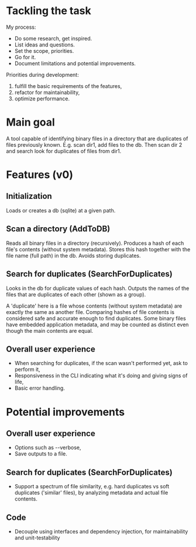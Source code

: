 # Tackling the task

My process:
- Do some research, get inspired.
- List ideas and questions.
- Set the scope, priorities.
- Go for it.
- Document limitations and potential improvements.

Priorities during development:
1. fulfill the basic requirements of the features,
2. refactor for maintainability,
3. optimize performance.


# Main goal

A tool capable of identifying binary files in a directory that are duplicates of files previously known.
E.g. scan dir1, add files to the db. Then scan dir 2 and search look for duplicates of files from dir1.


# Features (v0)

## Initialization

Loads or creates a db (sqlite) at a given path.

## Scan a directory (AddToDB)

Reads all binary files in a directory (recursively).
Produces a hash of each file's contents (without system metadata).
Stores this hash together with the file name (full path) in the db.
Avoids storing duplicates.

## Search for duplicates (SearchForDuplicates)

Looks in the db for duplicate values of each hash.
Outputs the names of the files that are duplicates of each other (shown as a group).

A 'duplicate' here is a file whose contents (without system metadata) are exactly the same as another file.
Comparing hashes of file contents is considered safe and accurate enough to find duplicates.
Some binary files have embedded application metadata, and may be counted as distinct even though the main contents are equal.

## Overall user experience

- When searching for duplicates, if the scan wasn't performed yet, ask to perform it,
- Responsiveness in the CLI indicating what it's doing and giving signs of life,
- Basic error handling.


# Potential improvements

## Overall user experience

- Options such as --verbose,
- Save outputs to a file.

## Search for duplicates (SearchForDuplicates)

- Support a spectrum of file similarity, e.g. hard duplicates vs soft duplicates ('similar' files), by analyzing metadata and actual file contents.

## Code

- Decouple using interfaces and dependency injection, for maintainability and unit-testability
